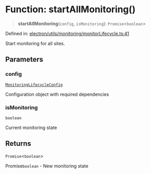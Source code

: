 # Function: startAllMonitoring()

> **startAllMonitoring**(`config`, `isMonitoring`): `Promise`\<`boolean`\>

Defined in: [electron/utils/monitoring/monitorLifecycle.ts:41](https://github.com/Nick2bad4u/Uptime-Watcher/blob/2a45eeb1723f8f7089001af2c92aa07d82dfe7e4/electron/utils/monitoring/monitorLifecycle.ts#L41)

Start monitoring for all sites.

## Parameters

### config

[`MonitoringLifecycleConfig`](../interfaces/MonitoringLifecycleConfig.md)

Configuration object with required dependencies

### isMonitoring

`boolean`

Current monitoring state

## Returns

`Promise`\<`boolean`\>

Promise`boolean` - New monitoring state
